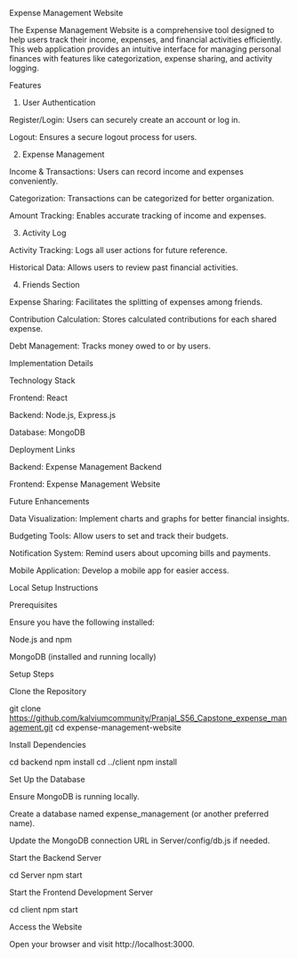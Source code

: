 Expense Management Website

The Expense Management Website is a comprehensive tool designed to help users track their income, expenses, and financial activities efficiently. This web application provides an intuitive interface for managing personal finances with features like categorization, expense sharing, and activity logging.

Features

1. User Authentication

Register/Login: Users can securely create an account or log in.

Logout: Ensures a secure logout process for users.

2. Expense Management

Income & Transactions: Users can record income and expenses conveniently.

Categorization: Transactions can be categorized for better organization.

Amount Tracking: Enables accurate tracking of income and expenses.

3. Activity Log

Activity Tracking: Logs all user actions for future reference.

Historical Data: Allows users to review past financial activities.

4. Friends Section

Expense Sharing: Facilitates the splitting of expenses among friends.

Contribution Calculation: Stores calculated contributions for each shared expense.

Debt Management: Tracks money owed to or by users.

Implementation Details

Technology Stack

Frontend: React

Backend: Node.js, Express.js

Database: MongoDB

Deployment Links

Backend: Expense Management Backend

Frontend: Expense Management Website

Future Enhancements

Data Visualization: Implement charts and graphs for better financial insights.

Budgeting Tools: Allow users to set and track their budgets.

Notification System: Remind users about upcoming bills and payments.

Mobile Application: Develop a mobile app for easier access.

Local Setup Instructions

Prerequisites

Ensure you have the following installed:

Node.js and npm

MongoDB (installed and running locally)

Setup Steps

Clone the Repository

git clone https://github.com/kalviumcommunity/Pranjal_S56_Capstone_expense_management.git
cd expense-management-website

Install Dependencies

cd backend
npm install
cd ../client
npm install

Set Up the Database

Ensure MongoDB is running locally.

Create a database named expense_management (or another preferred name).

Update the MongoDB connection URL in Server/config/db.js if needed.

Start the Backend Server

cd Server
npm start

Start the Frontend Development Server

cd client
npm start

Access the Website

Open your browser and visit http://localhost:3000.

